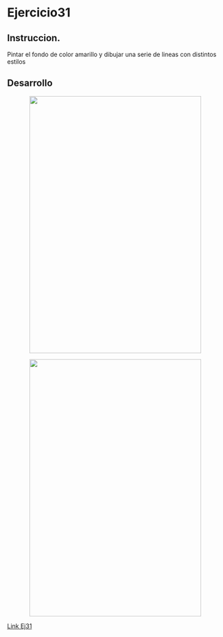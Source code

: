 # Ejercicio31
## Instruccion.
Pintar el fondo de color amarillo y dibujar una serie de lineas con distintos estilos
## Desarrollo

<p align="center"><img width='400px' height='600px' src="https://user-images.githubusercontent.com/74793607/221219036-0d26e3cd-aca6-45e8-80fb-68a8b20ca084.jpg"></p>

<p align="center"><img width='400px' height='600px' src="https://user-images.githubusercontent.com/74793607/221219119-2968b732-1fbd-488d-860a-7c33e48659a2.jpg"></p>


[Link Ej31](https://github.com/Seknys/31Moviles)
